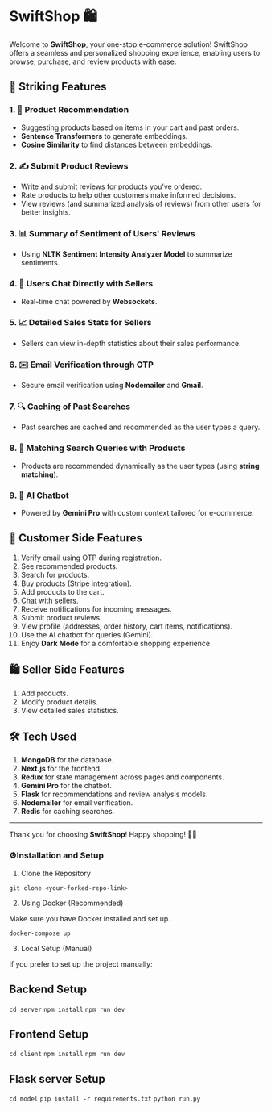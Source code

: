 # SwiftShop 🛍️

Welcome to **SwiftShop**, your one-stop e-commerce solution! SwiftShop offers a seamless and personalized shopping experience, enabling users to browse, purchase, and review products with ease.

## 🚀 Striking Features

### 1. 🌟 Product Recommendation
- Suggesting products based on items in your cart and past orders.
- **Sentence Transformers** to generate embeddings.
- **Cosine Similarity** to find distances between embeddings.

### 2. ✍️ Submit Product Reviews
- Write and submit reviews for products you’ve ordered.
- Rate products to help other customers make informed decisions.
- View reviews (and summarized analysis of reviews) from other users for better insights.

### 3. 📊 Summary of Sentiment of Users' Reviews
- Using **NLTK Sentiment Intensity Analyzer Model** to summarize sentiments.

### 4. 💬 Users Chat Directly with Sellers
- Real-time chat powered by **Websockets**.

### 5. 📈 Detailed Sales Stats for Sellers
- Sellers can view in-depth statistics about their sales performance.

### 6. ✉️ Email Verification through OTP
- Secure email verification using **Nodemailer** and **Gmail**.

### 7. 🔍 Caching of Past Searches
- Past searches are cached and recommended as the user types a query.

### 8. 🔗 Matching Search Queries with Products
- Products are recommended dynamically as the user types (using **string matching**).

### 9. 🤖 AI Chatbot
- Powered by **Gemini Pro** with custom context tailored for e-commerce.

## 🛒 Customer Side Features

1. Verify email using OTP during registration.
2. See recommended products.
3. Search for products.
4. Buy products (Stripe integration).
5. Add products to the cart.
6. Chat with sellers.
7. Receive notifications for incoming messages.
8. Submit product reviews.
9. View profile (addresses, order history, cart items, notifications).
10. Use the AI chatbot for queries (Gemini).
11. Enjoy **Dark Mode** for a comfortable shopping experience.

## 🛍️ Seller Side Features

1. Add products.
2. Modify product details.
3. View detailed sales statistics.

## 🛠️ Tech Used

1. **MongoDB** for the database.
2. **Next.js** for the frontend.
3. **Redux** for state management across pages and components.
4. **Gemini Pro** for the chatbot.
5. **Flask** for recommendations and review analysis models.
6. **Nodemailer** for email verification.
7. **Redis** for caching searches.

---

Thank you for choosing **SwiftShop**! Happy shopping! 🛒✨

### ⚙️Installation and Setup

1. Clone the Repository

```git clone <your-forked-repo-link>```

2. Using Docker (Recommended)

Make sure you have Docker installed and set up.

```docker-compose up```

3. Local Setup (Manual)

If you prefer to set up the project manually:

## Backend Setup

```cd server```
```npm install```
```npm run dev```

## Frontend Setup

```cd client```
```npm install```
```npm run dev```

## Flask server Setup

```cd model```
```pip install -r requirements.txt```
```python run.py```

